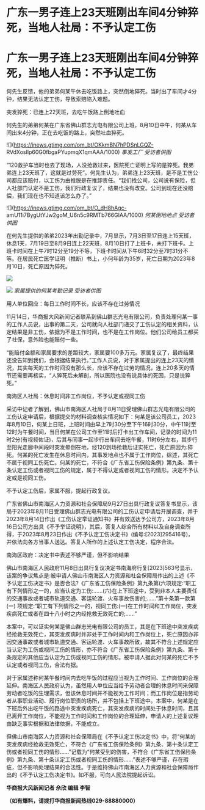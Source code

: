 # 广东一男子连上23天班刚出车间4分钟猝死，当地人社局：不予认定工伤

# 广东一男子连上23天班刚出车间4分钟猝死，当地人社局：不予认定工伤

何先生反馈，他的弟弟何某午休去吃饭路上，突然倒地猝死。当时出了车间才4分钟，结果无法认定工伤，导致索赔陷入难题。

突发猝死：已连上22天班，去吃午饭路上倒地吐血

何先生的弟弟何某在广东省佛山群志光电有限公司上班，8月10日中午，何某从车间出来4分钟，正在去吃饭的路上，突然吐血猝死。

![](https://inews.gtimg.com/om_bt/OKkmBN7hPDSnLGQZ-
RVdXoslIp60G0fbgaPYupmqX1qmAAA/1000) _事发工厂 受访者供图_

“120救护车当时也去了现场，人没抢救过来，医院死亡证明上写的是猝死。我弟弟连上23天班了，这就是过劳死”。何先生认为，弟弟连上23天班，是不是工伤公司都应该赔付，以工伤为由推脱是在推卸责任。“我们找公司，公司说有保险，但人社部门认定不是工伤，我们行政复议了，结果也没有改变。公司到现在还没赔偿，我们现在也不知道该怎么办了。”

![](https://inews.gtimg.com/om_bt/O_dH8hAgc-
amU11i7BygUtYJw2goM_U6n5c9RMTb766GIAA/1000) _何某倒地地点 受访者供图_

在何先生提供的弟弟2023年出勤记录中，7月显示，7月3日至17日连上15天班，休息1天，7月19日至8月9日连上22天班，8月10日打了上班卡，未打下班卡。上班卡时间在上午7时12分至19分不等，下班卡时间从下午6时32分至7时31分不等。在居民死亡医学证明（推断）书上，小何年龄为35岁，死亡日期为2023年8月10日，死亡原因为猝死。

![](https://inews.gtimg.com/om_bt/Ow9OARyyDdy7vgVzeavPXtHxK8EArZa6LFE38qUvLSlFQAA/1000)

![](https://inews.gtimg.com/om_bt/O1ICKckYkp_vLK6C96bUozOD_1TEwg1v1rc4DAn5IaqyUAA/1000)
_家属提供的何某考勤记录 受访者供图_

用人单位回应：每日工作时间不长，应该不存在过劳情况

11月14日，华商报大风新闻记者联系到佛山群志光电有限公司，负责处理何某一事的工作人员说，出事的第二天，公司就向人社部门递交了工伤认定的相关资料，认定结果是非工伤，依据为不是工作时间，也不是在工作岗位。他们公司给员工都买了社保，意外险也能赔付一些。

“能赔付金额和家属要求的差距较大，家属要100多万元。家属复议了，最终结果还没告知到我们，会根据结果执行。”工作人员说，对于家属提出的连上23天的情况，其实每天的工作时间没有那么长，应该不存在过劳的情况，连上20多天的情节还需要再核实，“人猝死后未解剖，所以医院也没有说具体的死因，只是说猝死。”

南海区人社局：休息时间非工作岗位，不予认定或视同工伤

采访中记者了解到，佛山市南海区人社局于8月11日受理佛山群志光电有限公司的工伤认定申请后，根据提交的材料调查核实情况如下：何某是该公司员工，2023年8月10日，何某上日班，上班时间由早上7时30分至下午16时30分，中午11时至12时为午餐时间，当日何某在公司工作至11时后打卡出工作车间，记录的时间为11时2分(有视频佐证)，后其与同事一起步行出车间去吃午餐，11时6分左右，其步行至阳光走廊中间段时突发晕倒在地，经120到场抢救后证实死亡，死亡原因为:猝死。何某的死亡发生在休息时间内，其事发地点也不属于工作岗位，综述，其死亡不属于视同工伤死亡。何某的死亡，不符合《广东省工伤保险条例》第九条、第十条认定工伤或者视同工伤的规定，属于不得认定或者视同工伤的情形。决定不予认定或是视同工伤。

不予认定工伤后，家属不服，提起行政复议。

广东省佛山市南海区人力资源和社会保障局9月27日出具行政复议答复书显示，该局于2023年8月11日受理佛山群志光电有限公司的工伤认定申请后开展调查，并于2023年8月14日作出《工伤认定举证通知书》并有效送达予公司方，2023年8月16日公司方出具《不予举证说明》，其后，答复人综合所有材料以及自身调查所得，于2023年8月23日作出《不予认定工伤决定书》(编号:[2023]295416号)，并依法向各方当事人送达。答复人所作的上述认定工伤决定，程序合法。

南海区政府：决定书中表述不够严谨，但不影响结果

佛山市南海区人民政府11月8日出具行复议决定书南海府行复[2023]563号显示，该案的争议焦点是:被申请人佛山市南海区人力资源和社会保障局作出的上述《不予认定工伤决定书》是否合法?《广东省工伤保险条例》第九条第(六项规定:“职工有下列情形之一的，应当认定为工伤:……(六)在上下班途中，受到非本人主要责任的交通事故或者城市轨道交通、客运轮渡、火车事故伤害的;……”第十条第一款第(一)
项规定:“职工有下列情形之一的，视同工伤:(一)在工作时间和工作岗位，突发疾病死亡或者在四十八小时之内经抢救无效死亡的;……”

本案中，可以证实何某是佛山群志光电有限公司的员工，其是在下班途中突发疾病经抢救无效死亡，其突发疾病时并非处于工作时间内和工作岗位上，死亡原因亦非因交通事故或者城市轨道交通、客运轮渡、火车事故所致，故其不符合上述规定应当认定为工伤或视同工伤的情形，亦不符合《广东省工伤保险条例》第九条、第十条规定的其他应当认定为工伤或视同工伤的情形。被申请人据此对何某的死亡不予认定或者视同工伤，合法有据。

对于家属述称何某午餐时间内去吃午饭的过程应当视为工作时间、工作岗位的合理延伸。南海区人民政府认为，虽然用人单位应当给予劳动者合理的休息时间来保障劳动者吃饭的生理需求，但该休息时间并不能视为工作时间；而工作岗位是指劳动者从事职业活动、履行岗位职责的场所，并不包括上下班途中。本案中，何某是在下班后外出吃午饭的路途中突发疾病死亡，其突发疾病的时间处于休息时间，且其已离开工作岗位，不能视为工作时间和工作岗位的合理延伸，申请人的上述复议理由缺乏事实根据和法律依据，不能成立。

但佛山市南海区人力资源和社会保障局在《不予认定工伤决定书》中，将“何某的突发疾病经抢救无效死亡，不符合《广东省工伤保险条例》第九条、第十条认定工伤或者视同工伤的情形……”记载为“何某受到的伤害，不符合《广东省工伤保险条例》第九条、第十条认定工伤或者视同工伤的情形……”表述不够严谨，存在瑕疵，但不影响处理结果的合法性。于是维持佛山市南海区人力资源和社会保障局作出的《不予认定工伤决定书》。如不服，可向人民法院提起诉讼。

**华商报大风新闻记者 佘欣 编辑 李智**

**（如有爆料，请拨打华商报新闻热线029-88880000）**

